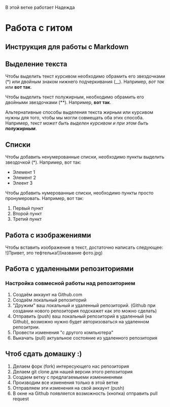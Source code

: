 В этой ветке работает Надежда

# Работа с гитом

## Инструкция для работы с Markdown
## Выделение текста

Чтобы выделить текст курсивом необходимо обрамить его звездочками (*) или двойным знаком нижнего подчеркивания (__). Например, *вот так* или __вот так__.


Чтобы выделить текст полужирным, необходимо обрамить его двойными звездочками (**). Например, **вот так**.

Альтернативные способы выделения текста жирным или курсивом нужны для того, чтобы мы могли совмещать оба этих способа. Например, _текст может быть выделен курсивом и при этом быть **полужирным**_.

## Списки

Чтобы добавить ненумерованные списки, необходимо пункты выделить звездочкой (*). Например, вот так:
* Элемент 1
* Элемент 2
* Элеент 3

Чтобы добавить нумерованные списки, необходимо пункты просто пронумеровать. Например, вот так:
1. Первый пункт
2. Второй пункт
3. Третий пункт

## Работа с изображениями

Чтобы вставить изображение в текст, достаточно написать следующее:
![Привет, это тефтелька!](название фото.jpg) 

## Работа с удаленными репозиториями

### Настройка совмесной работы над репозиторием 

1. Создаём аккаунт на Github.com
2. Создаём локальный репозиторий
3. "Дружим" ваш локальный и удаленный репозиторий. (Github при создании нового репозитория подскажет как это можно сделать)
4. Отправить (push) ваш локальный репозиторий в удаленный (на Github), возможно нужно будет авторизоваться на удаленном репозитрии.
5. Провести изменения "с другого компьютера"
6. Выкачать (pull) актуальное состояние из удаленного репозитория

## Чтоб сдать домашку :)

1. Делаем форк (fork) интересующего нас репозитория
2. Делаем git clone для нашей версии этого репозитория
3. Создаем ветку с предлагаемыеми измениненями
4. Производим все изменения только в этой ветке
5. Отправляем эти изменения на свой аккаунт (push)
6. В окне на Github появляется возможность (кнопка) отправить pull request